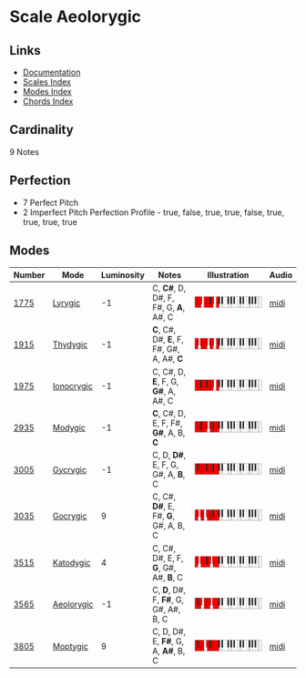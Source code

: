 # Scale Aeolorygic

## Links

- [Documentation](README.md)
- [Scales Index](Scales.md)
- [Modes Index](Modes.md)
- [Chords Index](Chords.md)

## Cardinality

9 Notes

## Perfection

- 7 Perfect Pitch
- 2 Imperfect Pitch
Perfection Profile - true, false, true, true, false, true, true, true, true

## Modes

| Number | Mode | Luminosity | Notes | Illustration | Audio |
|--------|------|------------|-------|--------------|-------|
| [1775](https://ianring.com/musictheory/scales/1775) | [Lyrygic](ModeLyrygic.md) | -1 | C, **C#**, D, D#, F, F#, G, **A**, A#, C | ![CNaturalLyrygic](ModeCNaturalLyrygic.png) | [midi](https://github.com/edipermadi/music/blob/main/docs/ModeCNaturalLyrygic.mid?raw=true) | 
| [1915](https://ianring.com/musictheory/scales/1915) | [Thydygic](ModeThydygic.md) | -1 | **C**, C#, D#, **E**, F, F#, G#, A, A#, **C** | ![CNaturalThydygic](ModeCNaturalThydygic.png) | [midi](https://github.com/edipermadi/music/blob/main/docs/ModeCNaturalThydygic.mid?raw=true) | 
| [1975](https://ianring.com/musictheory/scales/1975) | [Ionocrygic](ModeIonocrygic.md) | -1 | C, C#, D, **E**, F, G, **G#**, A, A#, C | ![CNaturalIonocrygic](ModeCNaturalIonocrygic.png) | [midi](https://github.com/edipermadi/music/blob/main/docs/ModeCNaturalIonocrygic.mid?raw=true) | 
| [2935](https://ianring.com/musictheory/scales/2935) | [Modygic](ModeModygic.md) | -1 | **C**, C#, D, E, F, F#, **G#**, A, B, **C** | ![CNaturalModygic](ModeCNaturalModygic.png) | [midi](https://github.com/edipermadi/music/blob/main/docs/ModeCNaturalModygic.mid?raw=true) | 
| [3005](https://ianring.com/musictheory/scales/3005) | [Gycrygic](ModeGycrygic.md) | -1 | C, D, **D#**, E, F, G, G#, A, **B**, C | ![CNaturalGycrygic](ModeCNaturalGycrygic.png) | [midi](https://github.com/edipermadi/music/blob/main/docs/ModeCNaturalGycrygic.mid?raw=true) | 
| [3035](https://ianring.com/musictheory/scales/3035) | [Gocrygic](ModeGocrygic.md) | 9 | C, C#, **D#**, E, F#, **G**, G#, A, B, C | ![CNaturalGocrygic](ModeCNaturalGocrygic.png) | [midi](https://github.com/edipermadi/music/blob/main/docs/ModeCNaturalGocrygic.mid?raw=true) | 
| [3515](https://ianring.com/musictheory/scales/3515) | [Katodygic](ModeKatodygic.md) | 4 | C, C#, D#, E, F, **G**, G#, A#, **B**, C | ![CNaturalKatodygic](ModeCNaturalKatodygic.png) | [midi](https://github.com/edipermadi/music/blob/main/docs/ModeCNaturalKatodygic.mid?raw=true) | 
| [3565](https://ianring.com/musictheory/scales/3565) | [Aeolorygic](ModeAeolorygic.md) | -1 | C, **D**, D#, F, **F#**, G, G#, A#, B, C | ![CNaturalAeolorygic](ModeCNaturalAeolorygic.png) | [midi](https://github.com/edipermadi/music/blob/main/docs/ModeCNaturalAeolorygic.mid?raw=true) | 
| [3805](https://ianring.com/musictheory/scales/3805) | [Moptygic](ModeMoptygic.md) | 9 | C, D, D#, E, **F#**, G, A, **A#**, B, C | ![CNaturalMoptygic](ModeCNaturalMoptygic.png) | [midi](https://github.com/edipermadi/music/blob/main/docs/ModeCNaturalMoptygic.mid?raw=true) | 
